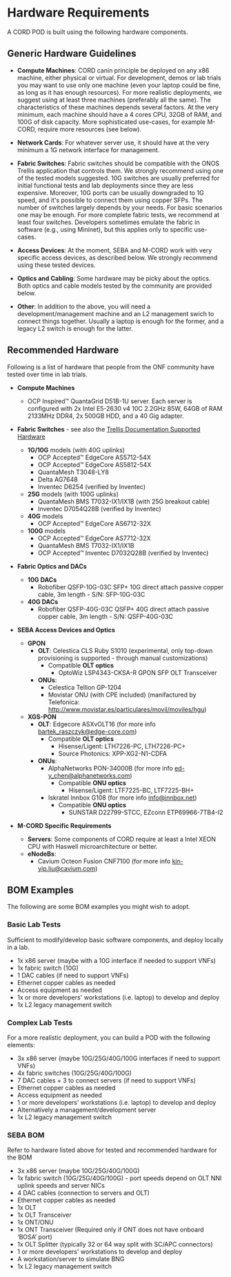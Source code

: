 # Hardware Requirements

A CORD POD is built using the following hardware components.

## Generic Hardware Guidelines

* **Compute Machines**: CORD canin principle be deployed on any x86
  machine, either physical or virtual. For development, demos or lab
  trials you may want to use only one machine (even your laptop could
  be fine, as long as it has enough resources). For more realistic
  deployments, we suggest using at least three machines (preferably
  all the same). The characteristics of these machines depends several
  factors. At the very minimum, each machine should have a 4 cores
  CPU, 32GB of RAM, and 100G of disk capacity. More sophisticated
  use-cases, for example M-CORD, require more resources (see below).

* **Network Cards**: For whatever server use, it should have at the
  very minimum a 1G network interface for management.

* **Fabric Switches**: Fabric switches should be compatible with the
  ONOS Trellis application that controls them. We strongly recommend
  using one of the tested models suggested. 10G switches are usually
  preferred for initial functional tests and lab deployments since
  they are less expensive. Moreover, 10G ports can be usually
  downgraded to 1G speed, and it's possible to connect them using
  copper SFPs. The number of switches largely depends by your needs.
  For basic scenarios one may be enough. For more complete fabric
  tests, we recommend at least four switches. Developers sometimes
  emulate the fabric in software (e.g., using Mininet), but this applies
  only to specific use-cases.

* **Access Devices**: At the moment, SEBA and M-CORD work
  with very specific access devices, as described below. We strongly
  recommend using these tested devices.

* **Optics and Cabling**: Some hardware may be picky about the optics.
  Both optics and cable models tested by the community are provided below.

* **Other**: In addition to the above, you will need a
  development/management machine and an L2 management swich to
  connect things together. Usually a laptop is enough for the former,
  and a legacy L2 switch is enough for the latter.

## Recommended Hardware

Following is a list of hardware that people from the ONF community
have tested over time in lab trials.


* **Compute Machines**
    * OCP Inspired&trade; QuantaGrid D51B-1U server. Each
    server is configured with 2x Intel E5-2630 v4 10C 2.2GHz 85W, 64GB of RAM 2133MHz DDR4, 2x 500GB HDD, and a 40 Gig adapter.

* **Fabric Switches** - see also the [Trellis Documentation Supported
  Hardware](https://docs.trellisfabric.org/supported-hardware.html)
    * **1G/10G** models (with 40G uplinks)
        * OCP Accepted&trade; EdgeCore AS5712-54X
        * OCP Accepted&trade; EdgeCore AS5812-54X
        * QuantaMesh T3048-LY8
        * Delta AG7648
        * Inventec D6254 (verified by Inventec)
    * **25G** models (with 100G uplinks)
        * QuantaMesh BMS T7032-IX1/IX1B (with 25G breakout cable)
        * Inventec D7054Q28B (verified by Inventec)
    * **40G** models
        * OCP Accepted&trade; EdgeCore AS6712-32X
    * **100G** models
        * OCP Accepted&trade; EdgeCore AS7712-32X
        * QuantaMesh BMS T7032-IX1/IX1B
        * OCP Accepted&trade; Inventec D7032Q28B (verified by Inventec)

* **Fabric Optics and DACs**
    * **10G DACs**
        * Robofiber QSFP-10G-03C SFP+ 10G direct attach passive
        copper cable, 3m length - S/N: SFP-10G-03C
    * **40G DACs**
        * Robofiber QSFP-40G-03C QSFP+ 40G direct attach passive
        copper cable, 3m length - S/N: QSFP-40G-03C

* **SEBA Access Devices and Optics**
    * **GPON**
        * **OLT**: Celestica CLS Ruby S1010 (experimental, only top-down provisioning is supported - through manual customizations)
            * Compatible **OLT optics**
                * OptoWiz LSP4343-CKSA-R GPON SFP OLT Transceiver
        * **ONUs**:
            * Celestica Tellion GP-1204
            * Movistar ONU (with CPE included) (manifactured by Telefonica: <http://www.movistar.es/particulares/movil/moviles/hgu>)
    * **XGS-PON**
        * **OLT**: Edgecore ASXvOLT16 (for more info <bartek_raszczyk@edge-core.com>)
            * Compatible **OLT optics**
                * Hisense/Ligent: LTH7226-PC, LTH7226-PC+
                * Source Photonics: XPP-XG2-N1-CDFA
        * **ONUs**:
            * AlphaNetworks PON-34000B (for more info <ed-y_chen@alphanetworks.com>)
                * Compatible **ONU optics**
                    * Hisense/Ligent: LTF7225-BC, LTF7225-BH+
            * Iskratel Innbox G108 (for more info <info@innbox.net>)
                * Compatible **ONU optics**
                    * SUNSTAR D22799-STCC, EZconn ETP69966-7TB4-I2

* **M-CORD Specific Requirements**
    * **Servers**: Some components of CORD require at least a Intel XEON CPU with Haswell microarchitecture or better.
    * **eNodeBs**:
        * Cavium Octeon Fusion CNF7100 (for more info <kin-yip.liu@cavium.com>)

## BOM Examples

The following are some BOM examples you might wish to adopt.

### Basic Lab Tests

Sufficient to modify/develop basic software components, and
deploy locally in a lab.

* 1x x86 server (maybe with a 10G interface if needed to support VNFs)
* 1x fabric switch (10G)
* 1 DAC cables (if need to support VNFs)
* Ethernet copper cables as needed
* Access equipment as needed
* 1x or more developers' workstations (i.e. laptop) to develop and deploy
* 1x L2 legacy management switch

### Complex Lab Tests

For a more realistic deployment, you can build a POD with the
following elements:

* 3x x86 server (maybe 10G/25G/40G/100G interfaces if need to support VNFs)
* 4x fabric switches (10G/25G/40G/100G)
* 7 DAC cables + 3 to connect servers (if need to support VNFs)
* Ethernet copper cables as needed
* Access equipment as needed
* 1 or more developers' workstations (i.e. laptop) to develop and deploy
* Alternatively a management/development server
* 1x L2 legacy management switch

### SEBA BOM

Refer to hardware listed above for tested and recommended hardware for the BOM

* 3x x86 server (maybe 10G/25G/40G/100G)
* 1x fabric switch (10G/25G/40G/100G) - port speeds depend on OLT NNI uplink speeds and server NICs
* 4 DAC cables (connection to servers and OLT)
* Ethernet copper cables as needed
* 1x OLT
* 1x OLT Transceiver
* 1x ONT/ONU
* 1x ONT Transceiver (Required only if ONT does not have onboard ‘BOSA’ port)
* 1x OLT Splitter (typically 32 or 64 way split with SC/APC connectors)
* 1 or more developers' workstations to develop and deploy
* A workstation/server to simulate BNG
* 1x L2 legacy management switch
